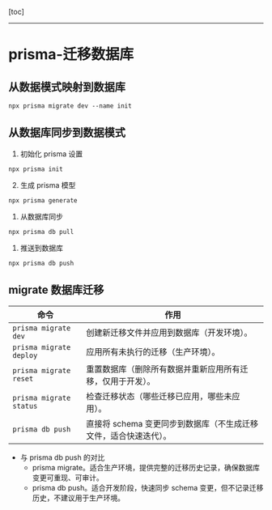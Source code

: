 [toc]

---

# prisma-迁移数据库

## 从数据模式映射到数据库

```shell
npx prisma migrate dev --name init
```

## 从数据库同步到数据模式

1. 初始化 prisma 设置
```shell
npx prisma init
```
2. 生成 prisma 模型
```shell
npx prisma generate
```
1. 从数据库同步
```shell
npx prisma db pull
```
1. 推送到数据库
```shell
npx prisma db push
```


## migrate 数据库迁移
| 命令                  | 作用                                                                 |
|-----------------------|----------------------------------------------------------------------|
| `prisma migrate dev`  | 创建新迁移文件并应用到数据库（开发环境）。                           |
| `prisma migrate deploy` | 应用所有未执行的迁移（生产环境）。                                  |
| `prisma migrate reset` | 重置数据库（删除所有数据并重新应用所有迁移，仅用于开发）。         |
| `prisma migrate status` | 检查迁移状态（哪些迁移已应用，哪些未应用）。                        |
| `prisma db push`      | 直接将 schema 变更同步到数据库（不生成迁移文件，适合快速迭代）。    |


- 与 prisma db push 的对比
    - prisma migrate。适合生产环境，提供完整的迁移历史记录，确保数据库变更可重现、可审计。
    - prisma db push。适合开发阶段，快速同步 schema 变更，但不记录迁移历史，不建议用于生产环境。